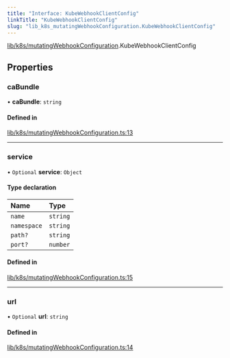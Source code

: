 ```yaml
---
title: "Interface: KubeWebhookClientConfig"
linkTitle: "KubeWebhookClientConfig"
slug: "lib_k8s_mutatingWebhookConfiguration.KubeWebhookClientConfig"
---
```


[lib/k8s/mutatingWebhookConfiguration](../modules/lib_k8s_mutatingWebhookConfiguration.md).KubeWebhookClientConfig

## Properties

### caBundle

• **caBundle**: `string`

#### Defined in

[lib/k8s/mutatingWebhookConfiguration.ts:13](https://github.com/headlamp-k8s/headlamp/blob/2ce94491/frontend/src/lib/k8s/mutatingWebhookConfiguration.ts#L13)

___

### service

• `Optional` **service**: `Object`

#### Type declaration

| Name | Type |
| :------ | :------ |
| `name` | `string` |
| `namespace` | `string` |
| `path?` | `string` |
| `port?` | `number` |

#### Defined in

[lib/k8s/mutatingWebhookConfiguration.ts:15](https://github.com/headlamp-k8s/headlamp/blob/2ce94491/frontend/src/lib/k8s/mutatingWebhookConfiguration.ts#L15)

___

### url

• `Optional` **url**: `string`

#### Defined in

[lib/k8s/mutatingWebhookConfiguration.ts:14](https://github.com/headlamp-k8s/headlamp/blob/2ce94491/frontend/src/lib/k8s/mutatingWebhookConfiguration.ts#L14)
